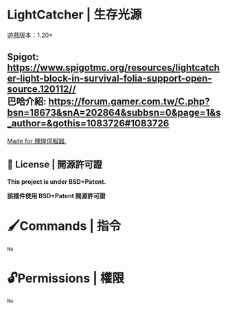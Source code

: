 # LightCatcher | 生存光源
遊戲版本：1.20+

Spigot: https://www.spigotmc.org/resources/lightcatcher-light-block-in-survival-folia-support-open-source.120112//<br>
巴哈介紹: https://forum.gamer.com.tw/C.php?bsn=18673&snA=202864&subbsn=0&page=1&s_author=&gothis=1083726#1083726
---

[Made for 輝煌伺服器.](CatchLight)

## 📃 License | 開源許可證

**This project is under BSD+Patent.**

**該插件使用 BSD+Patent 開源許可證**

# 🖌Commands | 指令
```
No
```

# 🔓Permissions | 權限
```
No
```
